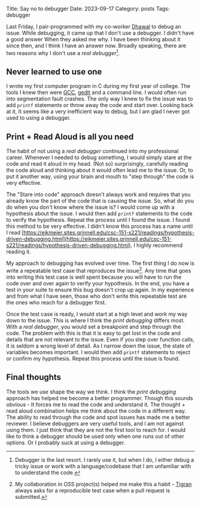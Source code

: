 Title: Say no to debugger
Date: 2023-09-17
Category: posts
Tags: debugger

Last Friday, I pair-programmed with my co-worker [Dhawal](https://github.com/dhawal1248) to debug an issue. While debugging, it came up that I don't use a debugger. I didn't have a good answer When they asked me why. I have been thinking about it since then, and I think I have an answer now. Broadly speaking, there are two reasons why I don't use a _real debugger_[^1].

## Never learned to use one

I wrote my first computer program in C during my first year of college. The tools I knew then were [GCC](https://gcc.gnu.org/), [gedit](https://help.gnome.org/users/gedit/stable/) and a command line. I would often run into segmentation fault crashes. The only way I knew to fix the issue was to add `printf` statements or throw away the code and start over. Looking back at it, It seems like a very inefficient way to debug, but I am glad I never got used to using a debugger.

## Print + Read Aloud is all you need

The habit of not using a _real debugger_ continued into my professional career. Whenever I needed to debug something, I would simply stare at the code and read it aloud in my head. (Not so) surprisingly, carefully reading the code aloud and thinking about it would often lead me to the issue. Or, to put it another way, using your brain and mouth to "step through" the code is very effective.

The "Stare into code" approach doesn't always work and requires that you already know the part of the code that is causing the issue. So, what do you do when you don't know where the issue is? I would come up with a hypothesis about the issue. I would then add `printf` statements to the code to verify the hypothesis. Repeat the process until I found the issue. I found this method to be very effective. I didn't know this process has a name until I read [https://eikmeier.sites.grinnell.edu/csc-151-s221/readings/hypothesis-driven-debugging.html](https://eikmeier.sites.grinnell.edu/csc-151-s221/readings/hypothesis-driven-debugging.html). I highly recommend reading it.

My approach to debugging has evolved over time. The first thing I do now is write a repeatable test case that reproduces the issue[^2]. Any time that goes into writing this test case is well spent because you will have to run the code over and over again to verify your hypothesis. In the end, you have a test in your suite to ensure this bug doesn't crop up again. In my experience and from what I have seen, those who don't write this repeatable test are the ones who reach for a debugger first.

Once the test case is ready, I would start at a high level and work my way down to the issue. This is where I think the _print debugging_ differs most. With a _real debugger_, you would set a breakpoint and step through the code. The problem with this is that it is easy to get lost in the code and details that are not relevant to the issue. Even if you step over function calls, it is seldom a wrong level of detail. As I narrow down the issue, the state of variables becomes important. I would then add `printf` statements to reject or confirm my hypothesis. Repeat this process until the issue is found. 

## Final thoughts

The tools we use shape the way we think. I think the _print debugging_ approach has helped me become a better programmer. Though this sounds obvious - It forces me to read the code and understand it. The thought + read aloud combination helps me think about the code in a different way. The ability to read through the code and spot issues has made me a better reviewer. I believe debuggers are very useful tools, and I am not against using them. I just think that they are not the first tool to reach for. I would like to think a debugger should be used only when one runs out of other options. Or I probably suck at using a debugger.

[^1]: Debugger is the last resort. I rarely use it, but when I do, I either debug a tricky issue or work with a language/codebase that I am unfamiliar with to understand the code.
[^2]: My collaboration in OSS project(s) helped me make this a habit - [Tigran](https://github.com/tigrannajaryan) always asks for a reproducible test case when a pull request is submitted.
